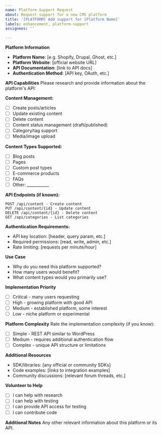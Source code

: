 ```yaml
---
name: Platform Support Request
about: Request support for a new CMS platform
title: '[PLATFORM] Add support for [Platform Name]'
labels: enhancement, platform-support
assignees: ''

---
```


**Platform Information**
- **Platform Name**: [e.g. Shopify, Drupal, Ghost, etc.]
- **Platform Website**: [official website URL]
- **API Documentation**: [link to API docs]
- **Authentication Method**: [API key, OAuth, etc.]

**API Capabilities**
Please research and provide information about the platform's API:

**Content Management:**
- [ ] Create posts/articles
- [ ] Update existing content
- [ ] Delete content
- [ ] Content status management (draft/published)
- [ ] Category/tag support
- [ ] Media/image upload

**Content Types Supported:**
- [ ] Blog posts
- [ ] Pages
- [ ] Custom post types
- [ ] E-commerce products
- [ ] FAQs
- [ ] Other: ___________

**API Endpoints (if known):**
```
POST /api/content - Create content
PUT /api/content/{id} - Update content
DELETE /api/content/{id} - Delete content
GET /api/categories - List categories
```

**Authentication Requirements:**
- API key location: [header, query param, etc.]
- Required permissions: [read, write, admin, etc.]
- Rate limiting: [requests per minute/hour]

**Use Case**
- Why do you need this platform supported?
- How many users would benefit?
- What content types would you primarily use?

**Implementation Priority**
- [ ] Critical - many users requesting
- [ ] High - growing platform with good API
- [ ] Medium - established platform, some interest
- [ ] Low - niche platform or experimental

**Platform Complexity**
Rate the implementation complexity (if you know):
- [ ] Simple - REST API similar to WordPress
- [ ] Medium - requires additional authentication flow
- [ ] Complex - unique API structure or limitations

**Additional Resources**
- SDK/libraries: [any official or community SDKs]
- Code examples: [links to integration examples]
- Community discussions: [relevant forum threads, etc.]

**Volunteer to Help**
- [ ] I can help with research
- [ ] I can help with testing
- [ ] I can provide API access for testing
- [ ] I can contribute code

**Additional Notes**
Any other relevant information about this platform or its API.

